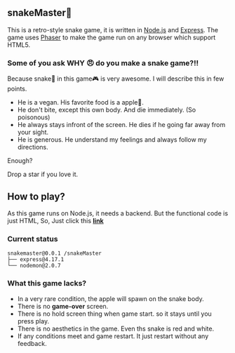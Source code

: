 ## snakeMaster🐍

This is a retro-style snake game, it is written in [Node.js](https://nodejs.org/) and [Express](https://expressjs.com/). The game uses [Phaser](https://phaser.io/) to make the game run on any browser which support HTML5.

### Some of you ask WHY 😠 do you make a snake game?!!

Because snake🐍 in this game🎮 is very awesome. I will describe this in few points.
 - He is a vegan. His favorite food is a apple🍎.
 - He don't bite, except this own body. And die immediately. (So poisonous)
 - He always stays infront of the screen. He dies if he going far away from your sight.
 - He is generous. He understand my feelings and always follow my directions.

Enough?

Drop a star if you love it.

## How to play?

As this game runs on Node.js, it needs a backend. But the functional code is just HTML, So, Just click this [**link**](https://darkraspberry.ga/snakeMaster/public/)

### Current status

```
snakemaster@0.0.1 /snakeMaster
├── express@4.17.1
└── nodemon@2.0.7
```

### What this game lacks?

 - In a very rare condition, the apple will spawn on the snake body.
 - There is no **game-over** screen.
 - There is no hold screen thing when game start. so it stays until you press play.
 - There is no aesthetics in the game. Even ths snake is red and white.
 - If any conditions meet and game restart. It just restart without any feedback.
